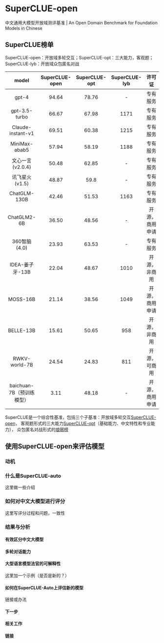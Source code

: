 # SuperCLUE-open
中文通用大模型开放域测评基准 | An Open Domain Benchmark for Foundation Models  in Chinese

## SuperCLUE榜单

SuperCLUE-open：开放域多轮交互；SuperCLUE-opt：三大能力，客观题；SuperCLUE-lyb：开放域众包匿名对战

|      model      | SuperCLUE-open  | SuperCLUE-opt  | SuperCLUE-lyb  |   许可证   |
|:---------------:|:--------------:|:-------------:|:------------:|:---------:|
|     gpt-4       |     94.64      |     78.76     |          -      |  专有服务  |
| gpt-3.5-turbo   |     66.67      |     67.98     |          1171     |  专有服务  |
| Claude-instant-v1 |    69.51     |     60.38     |          1215     |  专有服务  |
|  MiniMax-abab5  |     57.94      |     58.19     |           1188     |  专有服务  |
| 文心一言(v2.0.4)  |     50.48      |     62.85     |             -      |  专有服务  |
| 讯飞星火(v1.5)    |     48.87      |     59.8      |            -      |  专有服务  |
|  ChatGLM-130B   |     42.46      |     51.53     |          1163     |  专有服务  |
|  ChatGLM2-6B    |     36.50      |     48.56     |           -      | 开源，商用申请|
|  360智脑(4.0)    |     23.93      |     63.53     |           -      |  专有服务  |
| IDEA-姜子牙-13B  |     22.04      |     48.67     |           1010     | 开源，非商用|
|    MOSS-16B     |     21.14      |     38.56     |           1049     | 开源，商用申请|
|   BELLE-13B     |     15.61      |     50.65     |           958     | 开源，非商用|
|  RWKV-world-7B  |     24.54      |     24.83     |           811     | 开源，可商用|
|  baichuan-7B（预训练模型）    |      3.11      |     48.18     |            -      | 开源，商用申请|

SuperCLUE是一个综合性基准，包括三个子基准：开放域多轮交互<a href='https://github.com/CLUEbenchmark/SuperCLUE-open'>SuperCLUE-open</a>，
客观题形式的三大能力<a href='https://github.com/CLUEbenchmark/SuperCLUE'>SuperCLUE-opt</a>（基础能力、中文特性和专业能力），
众包匿名对战形式的<a href='https://www.SuperCLUEAi.com'>琅琊榜</a>


## 使用SuperCLUE-open来评估模型
### 动机

### 什么是SuperCLUE-auto
这里做一些介绍

### 如何对中文大模型进行评分
这里写评分过程和问题，一致性

### 结果与分析
#### 有效区分中文大模型

#### 多轮对话能力

#### 大型语言模型法官的可解释性
这里加一个示例（是否是新的？）

#### 如何在SuperCLUE-Auto上评估新的模型
链接或办法

#### 下一步

#### 相关工作

#### 链接



